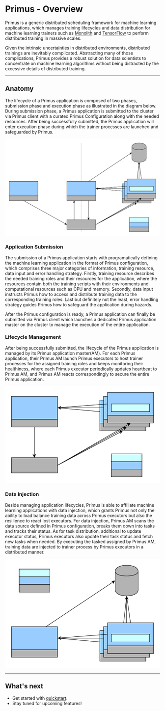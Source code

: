 # Primus - Overview

Primus is a generic distributed scheduling framework for machine learning applications, which
manages training lifecycles and data distribution for machine learning trainers such
as [Monolith](https://github.com/bytedance/monolith)
and [TensorFlow](https://github.com/tensorflow/tensorflow)
to perform distributed training in massive
scales.

Given the intrinsic uncertainties in distributed environments, distributed trainings are inevitably
complicated. Abstracting many of those complications, Primus provides a robust solution for data
scientists to concentrate on machine learning algorithms without being distracted by the excessive
details of distributed training.

---

## Anatomy

The lifecycle of a Primus application is composed of two phases, submission phase and execution
phase as illustrated in the diagram below. During submission phase, a Primus application is
submitted to the cluster via Primus client with a curated Primus Configuration along with the needed
resources. After being successfully submitted, the Primus application will enter execution phase
during which the trainer processes are launched and safeguarded by Primus.

![](images/primus-application.svg)

### Application Submission

The submission of a Primus application starts with programatically defining the machine learning
application in the format of Primus configuration, which comprises three major categories of
information, training resource, data input and error handling strategy. Firstly, training resource
describes the needed training roles and their resources for the application, where the resources
contain both the training scripts with their environments and computational resources such as CPU
and memory. Secondly, data input instructs Primus how to access and distribute training data to the
corresponding training roles. Last but definitely not the least, error handling strategy guides
Primus how to safeguard the application during hazards.

After the Primus configuration is ready, a Primus application can finally be submitted via Primus
client which launches a dedicated Primus application master on the cluster to manage the execution
of the entire application.

### Lifecycle Management

After being successfully submitted, the lifecycle of the Primus application is managed by its Primus
application master(AM). For each Primus application, their Primus AM launch Primus executors to host
trainer processes for the assigned training roles and keeps monitoring their healthiness, where each
Primus executor periodically updates heartbeat to Primus AM, and Primus AM reacts correspondingly to
secure the entire Primus application.

![](images/primus-application-lifecycle-management.svg)

### Data Injection

Beside managing application lifecycles, Primus is able to affiliate machine learning applications
with data injection, which grants Primus not only the ability to load balance training data across
Primus executors but also the resilience to react lost executors. For data injection, Primus AM
scans the data source defined in Primus configuration, breaks them down into tasks and tracks their
status. As for task distribution, additional to update executor status, Primus executors also update
their task status and fetch new tasks when needed. By executing the tasked assigned by Primus AM,
training data are injected to trainer process by Primus executors in a distributed manner.

![](images/primus-application-data-injection.svg)

---

## What's next

- Get started with [quickstart](primus-quickstart.md).
- Stay tuned for upcoming features!
